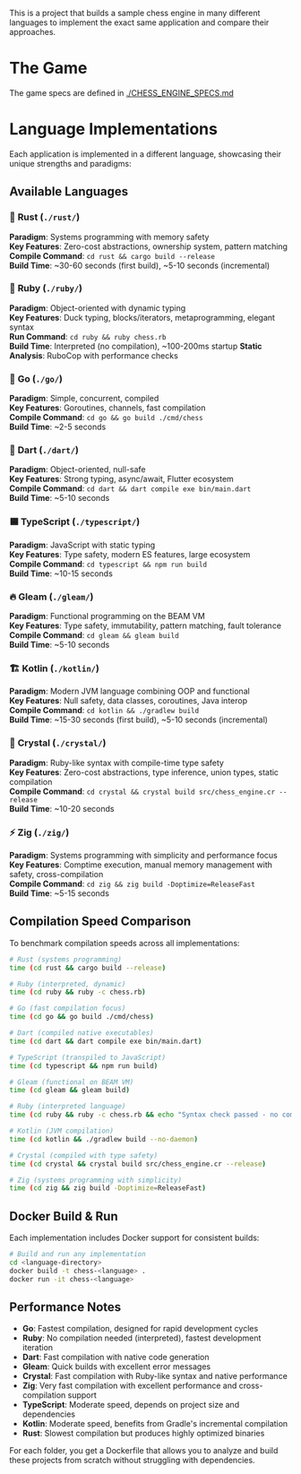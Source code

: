 This is a project that builds a sample chess engine in many different languages to implement the exact same application and compare their approaches.

# The Game

The game specs are defined in [./CHESS_ENGINE_SPECS.md](./CHESS_ENGINE_SPECS.md)

# Language Implementations

Each application is implemented in a different language, showcasing their unique strengths and paradigms:

## Available Languages

### 🦀 **Rust** (`./rust/`)
**Paradigm**: Systems programming with memory safety  
**Key Features**: Zero-cost abstractions, ownership system, pattern matching  
**Compile Command**: `cd rust && cargo build --release`  
**Build Time**: ~30-60 seconds (first build), ~5-10 seconds (incremental)

### 💎 **Ruby** (`./ruby/`)
**Paradigm**: Object-oriented with dynamic typing  
**Key Features**: Duck typing, blocks/iterators, metaprogramming, elegant syntax  
**Run Command**: `cd ruby && ruby chess.rb`  
**Build Time**: Interpreted (no compilation), ~100-200ms startup
**Static Analysis**: RuboCop with performance checks

### 🐹 **Go** (`./go/`)  
**Paradigm**: Simple, concurrent, compiled  
**Key Features**: Goroutines, channels, fast compilation  
**Compile Command**: `cd go && go build ./cmd/chess`  
**Build Time**: ~2-5 seconds

### 🎯 **Dart** (`./dart/`)
**Paradigm**: Object-oriented, null-safe  
**Key Features**: Strong typing, async/await, Flutter ecosystem  
**Compile Command**: `cd dart && dart compile exe bin/main.dart`  
**Build Time**: ~5-10 seconds

### 🟦 **TypeScript** (`./typescript/`)
**Paradigm**: JavaScript with static typing  
**Key Features**: Type safety, modern ES features, large ecosystem  
**Compile Command**: `cd typescript && npm run build`  
**Build Time**: ~10-15 seconds

### 🔥 **Gleam** (`./gleam/`)
**Paradigm**: Functional programming on the BEAM VM  
**Key Features**: Type safety, immutability, pattern matching, fault tolerance  
**Compile Command**: `cd gleam && gleam build`  
**Build Time**: ~5-10 seconds

### 🏗️ **Kotlin** (`./kotlin/`)
**Paradigm**: Modern JVM language combining OOP and functional  
**Key Features**: Null safety, data classes, coroutines, Java interop  
**Compile Command**: `cd kotlin && ./gradlew build`  
**Build Time**: ~15-30 seconds (first build), ~5-10 seconds (incremental)

### 💎 **Crystal** (`./crystal/`)
**Paradigm**: Ruby-like syntax with compile-time type safety  
**Key Features**: Zero-cost abstractions, type inference, union types, static compilation  
**Compile Command**: `cd crystal && crystal build src/chess_engine.cr --release`  
**Build Time**: ~10-20 seconds

### ⚡ **Zig** (`./zig/`)
**Paradigm**: Systems programming with simplicity and performance focus  
**Key Features**: Comptime execution, manual memory management with safety, cross-compilation  
**Compile Command**: `cd zig && zig build -Doptimize=ReleaseFast`  
**Build Time**: ~5-15 seconds

## Compilation Speed Comparison

To benchmark compilation speeds across all implementations:

```bash
# Rust (systems programming)
time (cd rust && cargo build --release)

# Ruby (interpreted, dynamic)
time (cd ruby && ruby -c chess.rb)

# Go (fast compilation focus)  
time (cd go && go build ./cmd/chess)

# Dart (compiled native executables)
time (cd dart && dart compile exe bin/main.dart)

# TypeScript (transpiled to JavaScript)
time (cd typescript && npm run build)

# Gleam (functional on BEAM VM)
time (cd gleam && gleam build)

# Ruby (interpreted language)
time (cd ruby && ruby -c chess.rb && echo "Syntax check passed - no compilation needed")

# Kotlin (JVM compilation)
time (cd kotlin && ./gradlew build --no-daemon)

# Crystal (compiled with type safety)
time (cd crystal && crystal build src/chess_engine.cr --release)

# Zig (systems programming with simplicity)
time (cd zig && zig build -Doptimize=ReleaseFast)
```

## Docker Build & Run

Each implementation includes Docker support for consistent builds:

```bash
# Build and run any implementation
cd <language-directory>
docker build -t chess-<language> .
docker run -it chess-<language>
```

## Performance Notes

- **Go**: Fastest compilation, designed for rapid development cycles
- **Ruby**: No compilation needed (interpreted), fastest development iteration
- **Dart**: Fast compilation with native code generation  
- **Gleam**: Quick builds with excellent error messages
- **Crystal**: Fast compilation with Ruby-like syntax and native performance
- **Zig**: Very fast compilation with excellent performance and cross-compilation support
- **TypeScript**: Moderate speed, depends on project size and dependencies
- **Kotlin**: Moderate speed, benefits from Gradle's incremental compilation
- **Rust**: Slowest compilation but produces highly optimized binaries

For each folder, you get a Dockerfile that allows you to analyze and build these projects from scratch without struggling with dependencies.
